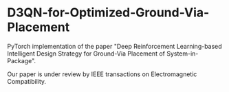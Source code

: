 # D3QN-for-Optimized-Ground-Via-Placement
PyTorch implementation of the paper "Deep Reinforcement Learning-based Intelligent Design Strategy for Ground-Via Placement of System-in-Package".

Our paper is under review by IEEE transactions on Electromagnetic Compatibility.
